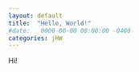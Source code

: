 ```yaml
---
layout: default
title:  "Hello, World!"
#date:   0000-00-00 00:00:00 -0400
categories: jHW
---
```

Hi!